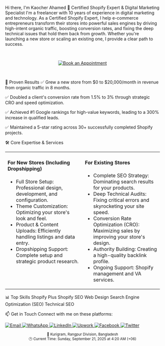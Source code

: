 Hi there, I'm Kaocher Ahamed 👋
Certified Shopify Expert & Digital Marketing Specialist
I'm a freelancer with 10 years of experience in digital marketing and technology. As a Certified Shopify Expert, I help e-commerce entrepreneurs transform their stores into powerful sales engines by driving high-intent organic traffic, boosting conversion rates, and fixing the deep technical issues that hold them back from growth. Whether you're launching a new store or scaling an existing one, I provide a clear path to success.

<br/>

<p align="center">
<a href="https://calendly.com/kaocher/meeting" target="_blank" rel="noopener noreferrer">
<img src="https://www.google.com/search?q=https://img.shields.io/badge/Book%2520an-Appointment-blue%3Fstyle%3Dfor-the-badge%26logo%3Dcalendly" alt="Book an Appointment"/>
</a>
</p>

<br/>

🚀 Proven Results
✅ Grew a new store from $0 to $20,000/month in revenue from organic traffic in 8 months.

✅ Doubled a client's conversion rate from 1.5% to 3% through strategic CRO and speed optimization.

✅ Achieved #1 Google rankings for high-value keywords, leading to a 300% increase in qualified leads.

✅ Maintained a 5-star rating across 30+ successfully completed Shopify projects.

🛠️ Core Expertise & Services
<table>
<tr>
<td valign="top" width="50%">
<h4>For New Stores (Including Dropshipping)</h4>
<ul>
<li>Full Store Setup: Professional design, development, and configuration.</li>
<li>Theme Customization: Optimizing your store's look and feel.</li>
<li>Product & Content Uploads: Efficiently handling listings and data entry.</li>
<li>Dropshipping Support: Complete setup and strategic product research.</li>
</ul>
</td>
<td valign="top" width="50%">
<h4>For Existing Stores</h4>
<ul>
<li>Complete SEO Strategy: Dominating search results for your products.</li>
<li>Deep Technical Audits: Fixing critical errors and skyrocketing your site speed.</li>
<li>Conversion Rate Optimization (CRO): Maximizing sales by improving your store's design.</li>
<li>Authority Building: Creating a high-quality backlink profile.</li>
<li>Ongoing Support: Shopify management and VA services.</li>
</ul>
</td>
</tr>
</table>

📊 Top Skills
Shopify Plus Shopify SEO Web Design Search Engine Optimization (SEO) Technical SEO

📫 Get in Touch
Connect with me on these platforms:

<p align="left">
<a href="mailto:kaocher82@gmail.com" target="_blank" rel="noopener noreferrer">
<img src="https://www.google.com/search?q=https://img.shields.io/badge/Email-white%3Fstyle%3Dfor-the-badge%26logo%3Dgmail" alt="Email"/>
</a>
<a href="https://wa.me/+8801777510221" target="_blank" rel="noopener noreferrer">
<img src="https://www.google.com/search?q=https://img.shields.io/badge/WhatsApp-25D366%3Fstyle%3Dfor-the-badge%26logo%3Dwhatsapp%26logoColor%3Dwhite" alt="WhatsApp"/>
</a>
<a href="https://www.linkedin.com/in/kaocher" target="_blank" rel="noopener noreferrer">
<img src="https://www.google.com/search?q=https://img.shields.io/badge/LinkedIn-0077B5%3Fstyle%3Dfor-the-badge%26logo%3Dlinkedin%26logoColor%3Dwhite" alt="LinkedIn"/>
</a>
<a href="https://www.upwork.com/freelancers/kaocher" target="_blank" rel="noopener noreferrer">
<img src="https://www.google.com/search?q=https://img.shields.io/badge/Upwork-6FDA44%3Fstyle%3Dfor-the-badge%26logo%3DUpwork%26logoColor%3Dwhite" alt="Upwork"/>
</a>
<a href="https://www.facebook.com/kaocher82" target="_blank" rel="noopener noreferrer">
<img src="https://www.google.com/search?q=https://img.shields.io/badge/Facebook-1877F2%3Fstyle%3Dfor-the-badge%26logo%3Dfacebook%26logoColor%3Dwhite" alt="Facebook"/>
</a>
<a href="https://twitter.com/kaocher82" target="_blank" rel="noopener noreferrer">
<img src="https://www.google.com/search?q=https://img.shields.io/badge/Twitter-1DA1F2%3Fstyle%3Dfor-the-badge%26logo%3Dtwitter%26logoColor%3Dwhite" alt="Twitter"/>
</a>
</p>

<p align="center">
<small>📍 Kurigram, Rangpur Division, Bangladesh</small><br>
<small>🕒 Current Time: Sunday, September 21, 2025 at 4:20 AM (+06)</small>
</p>
